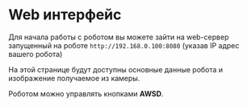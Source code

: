 # Web интерфейс

Для начала работы с роботом вы можете зайти на web-сервер запущенный на роботе `http://192.168.0.100:8080` \(указав IP адрес вашего робота\)

На этой странице будут доступны основные данные робота и изображение получаемое из камеры. 

Роботом можно управлять кнопками **AWSD**. 

